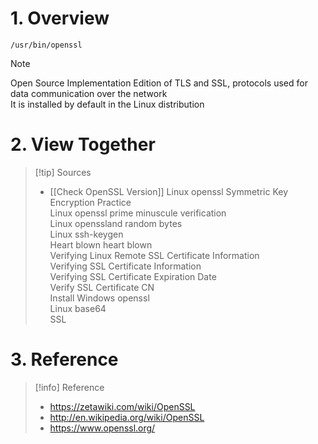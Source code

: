 
# 1. Overview  

```
/usr/bin/openssl  
```

> [!NOTE]
>Open Source Implementation Edition of TLS and SSL, protocols used for data communication over the network  
It is installed by default in the Linux distribution  
# 2. View Together  

> [!tip] Sources
> - [[Check OpenSSL Version]]
Linux openssl Symmetric Key Encryption Practice  
Linux openssl prime minuscule verification  
Linux openssland random bytes  
Linux ssh-keygen  
Heart blown heart blown  
Verifying Linux Remote SSL Certificate Information  
Verifying SSL Certificate Information  
Verifying SSL Certificate Expiration Date  
Verify SSL Certificate CN  
Install Windows openssl  
Linux base64  
SSL  

# 3. Reference

> [!info] Reference
> - https://zetawiki.com/wiki/OpenSSL
> - http://en.wikipedia.org/wiki/OpenSSL 
> - https://www.openssl.org/


